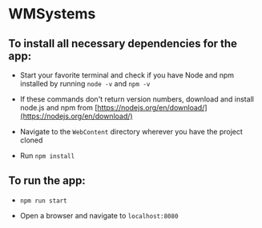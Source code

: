 # WMSystems
## To install all necessary dependencies for the app:

* Start your favorite terminal and check if you have Node and npm installed by running
`node -v` and `npm -v`

* If these commands don't return version numbers, download and install node.js and npm from [https://nodejs.org/en/download/](https://nodejs.org/en/download/)

* Navigate to the `WebContent` directory wherever you have the project cloned

* Run `npm install`

## To run the app:

* `npm run start`

* Open a browser and navigate to `localhost:8080`
